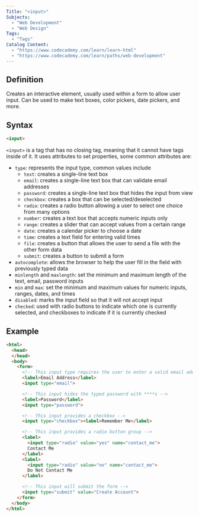 ```yaml
---
Title: "<input>"
Subjects:
  - "Web Development"
  - "Web Design"
Tags:
  - "Tags"
Catalog Content:
  - "https://www.codecademy.com/learn/learn-html"
  - "https://www.codecademy.com/learn/paths/web-development"
---
```


## Definition 

Creates an interactive element, usually used within a form to allow user input. Can be used to make text boxes, color pickers, date pickers, and more.

## Syntax

```html
<input>
``` 

`<input>` is a tag that has no closing tag, meaning that it cannot have tags inside of it. It uses attributes to set properties, some common attributes are:

* `type`: represents the input type, common values include
  * `text`: creates a single-line text box
  * `email`: creates a single-line text box that can validate email addresses
  * `password`: creates a single-line text box that hides the input from view
  * `checkbox`: creates a box that can be selected/deselected
  * `radio`: creates a radio button allowing a user to select one choice from many options
  * `number`: creates a text box that accepts numeric inputs only
  * `range`: creates a slider that can accept values from a certain range
  * `date`: creates a calendar picker to choose a date
  * `time`: creates a text field for entering valid times
  * `file`: creates a button that allows the user to send a file with the other form data
  * `submit`: creates a button to submit a form
* `autocomplete`: allows the browser to help the user fill in the field with previously typed data
* `minlength` and `maxlength`: set the minimum and maximum length of the text, email, password inputs
* `min` and `max`: set the minimum and maximum values for numeric inputs, ranges, dates, and times
* `disabled`: marks the input field so that it will not accept input
* `checked`: used with radio buttons to indicate which one is currently selected, and checkboxes to indicate if it is currently checked

## Example

```html
<html>
  <head>
  </head>
  <body>
    <form>
      <!-- This input type requires the user to enter a valid email address -->
      <label>Email Address</label>
      <input type="email">

      <!-- This input hides the typed password with ****s -->
      <label>Password</label>
      <input type="password">

      <!-- This input provides a checkbox -->
      <input type="checkbox"><label>Remember Me</label>

      <!-- This input provides a radio button group -->
      <label>
        <input type="radio" value="yes" name="contact_me">
        Contact Me
      </label>
      <label>
        <input type="radio" value="no" name="contact_me">
        Do Not Contact Me
      </label>

      <!-- This input will submit the form -->
      <input type="submit" value="Create Account">
    </form>
  </body>
</html>
```